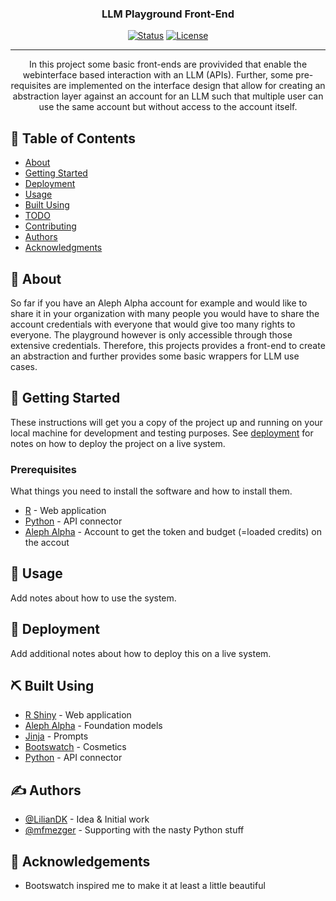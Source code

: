 <h3 align="center">LLM Playground Front-End</h3>

<div align="center">

  [![Status](https://img.shields.io/badge/status-active-success.svg)]() 
  [![License](https://img.shields.io/badge/license-MIT-blue.svg)](/LICENSE)

</div>

---

<p align="center"> In this project some basic front-ends are provivided that enable the webinterface based interaction with an LLM (APIs). Further, some pre-requisites are implemented on the interface design that allow for creating an abstraction layer against an account for an LLM such that multiple user can use the same account but without access to the account itself.
    <br> 
</p>

## 📝 Table of Contents
- [About](#about)
- [Getting Started](#getting_started)
- [Deployment](#deployment)
- [Usage](#usage)
- [Built Using](#built_using)
- [TODO](../TODO.md)
- [Contributing](../CONTRIBUTING.md)
- [Authors](#authors)
- [Acknowledgments](#acknowledgement)

## 🧐 About <a name = "about"></a>
So far if you have an Aleph Alpha account for example and would like to share it in your organization with many people you would have to share the account credentials with everyone that would give too many rights to everyone. The playground however is only accessible through those extensive credentials. Therefore, this projects provides a front-end to create an abstraction and further provides some basic wrappers for LLM use cases.

## 🏁 Getting Started <a name = "getting_started"></a>
These instructions will get you a copy of the project up and running on your local machine for development and testing purposes. See [deployment](#deployment) for notes on how to deploy the project on a live system.

### Prerequisites
What things you need to install the software and how to install them.
- [R](https://www.r-project.org/) - Web application
- [Python](https://www.python.org/) - API connector
- [Aleph Alpha](https://app.aleph-alpha.com/) - Account to get the token and budget (=loaded credits) on the accout

## 🎈 Usage <a name="usage"></a>
Add notes about how to use the system.

## 🚀 Deployment <a name = "deployment"></a>
Add additional notes about how to deploy this on a live system.

## ⛏️ Built Using <a name = "built_using"></a>
- [R Shiny](https://www.rstudio.com/products/shiny/) - Web application
- [Aleph Alpha](https://www.aleph-alpha.com/) - Foundation models
- [Jinja](https://jinja.palletsprojects.com/en/3.1.x/) - Prompts
- [Bootswatch](https://bootswatch.com/) - Cosmetics
- [Python](https://www.python.org/) - API connector

## ✍️ Authors <a name = "authors"></a>
- [@LilianDK](https://github.com/LilianDK/llm-playground) - Idea & Initial work
- [@mfmezger](https://github.com/mfmezger) - Supporting with the nasty Python stuff

## 🎉 Acknowledgements <a name = "acknowledgement"></a>
- Bootswatch inspired me to make it at least a little beautiful
